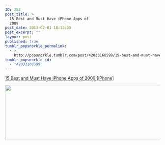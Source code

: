 ```yaml
---
ID: 253
post_title: >
  15 Best and Must Have iPhone Apps of
  2009
post_date: 2013-02-01 18:13:35
post_excerpt: ""
layout: post
published: true
tumblr_popsnorkle_permalink:
  - >
    http://popsnorkle.tumblr.com/post/42033168599/15-best-and-must-have-iphone-apps-of-2009-iphone
tumblr_popsnorkle_id:
  - "42033168599"
---
```

<a href='http://www.creativeapplications.net/iphone/15-best-and-must-have-iphone-apps-of-2009-iphone/'>15 Best and Must Have iPhone Apps of 2009 [iPhone]</a><div class="link_description"><p><img height="180" src="http://www.creativeapplications.net/wp-content/uploads/2009/12/bestiphoneapps09.png" width="640" /></p></div>